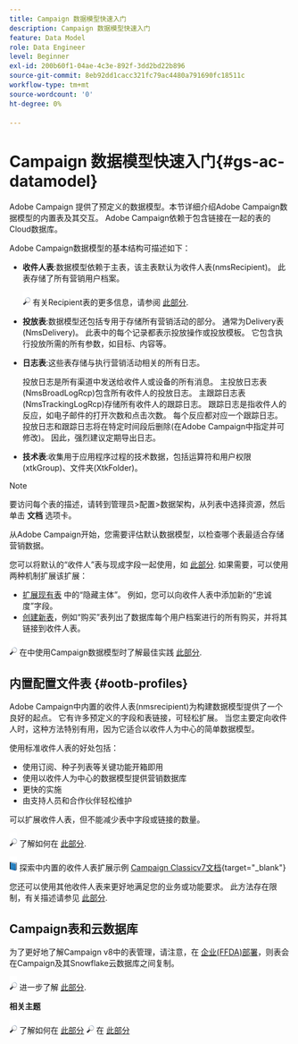 ```yaml
---
title: Campaign 数据模型快速入门
description: Campaign 数据模型快速入门
feature: Data Model
role: Data Engineer
level: Beginner
exl-id: 200b60f1-04ae-4c3e-892f-3dd2bd22b896
source-git-commit: 8eb92dd1cacc321fc79ac4480a791690fc18511c
workflow-type: tm+mt
source-wordcount: '0'
ht-degree: 0%

---
```


# Campaign 数据模型快速入门{#gs-ac-datamodel}

Adobe Campaign 提供了预定义的数据模型。本节详细介绍Adobe Campaign数据模型的内置表及其交互。 Adobe Campaign依赖于包含链接在一起的表的Cloud数据库。

Adobe Campaign数据模型的基本结构可描述如下：

* **收件人表**:数据模型依赖于主表，该主表默认为收件人表(nmsRecipient)。 此表存储了所有营销用户档案。

   ![](../assets/do-not-localize/glass.png) 有关Recipient表的更多信息，请参阅 [此部分](#ootb-profiles).

* **投放表**:数据模型还包括专用于存储所有营销活动的部分。 通常为Delivery表(NmsDelivery)。 此表中的每个记录都表示投放操作或投放模板。 它包含执行投放所需的所有参数，如目标、内容等。

* **日志表**:这些表存储与执行营销活动相关的所有日志。

   投放日志是所有渠道中发送给收件人或设备的所有消息。 主投放日志表(NmsBroadLogRcp)包含所有收件人的投放日志。
主跟踪日志表(NmsTrackingLogRcp)存储所有收件人的跟踪日志。 跟踪日志是指收件人的反应，如电子邮件的打开次数和点击次数。 每个反应都对应一个跟踪日志。
投放日志和跟踪日志将在特定时间段后删除(在Adobe Campaign中指定并可修改)。 因此，强烈建议定期导出日志。

* **技术表**:收集用于应用程序过程的技术数据，包括运算符和用户权限(xtkGroup)、文件夹(XtkFolder)。

>[!NOTE]
>
>要访问每个表的描述，请转到管理员>配置>数据架构，从列表中选择资源，然后单击 **文档** 选项卡。

从Adobe Campaign开始，您需要评估默认数据模型，以检查哪个表最适合存储营销数据。

您可以将默认的“收件人”表与现成字段一起使用，如 [此部分](#ootb-profiles). 如果需要，可以使用两种机制扩展该扩展：

* [扩展现有表](extend-schema.md) 中的“隐藏主体”。 例如，您可以向收件人表中添加新的“忠诚度”字段。
* [创建新表](create-schema.md)，例如“购买”表列出了数据库每个用户档案进行的所有购买，并将其链接到收件人表。

![](../assets/do-not-localize/glass.png) 在中使用Campaign数据模型时了解最佳实践 [此部分](datamodel-best-practices.md).

## 内置配置文件表 {#ootb-profiles}

Adobe Campaign中内置的收件人表(nmsrecipient)为构建数据模型提供了一个良好的起点。 它有许多预定义的字段和表链接，可轻松扩展。 当您主要定向收件人时，这种方法特别有用，因为它适合以收件人为中心的简单数据模型。

使用标准收件人表的好处包括：

* 使用订阅、种子列表等关键功能开箱即用
* 使用以收件人为中心的数据模型提供营销数据库
* 更快的实施
* 由支持人员和合作伙伴轻松维护

可以扩展收件人表，但不能减少表中字段或链接的数量。

![](../assets/do-not-localize/glass.png) 了解如何在 [此部分](extend-schema.md).

![](../assets/do-not-localize/book.png) 探索中内置的收件人表扩展示例 [Campaign Classicv7文档](https://experienceleague.adobe.com/docs/campaign-classic/using/configuring-campaign-classic/editing-schemas/examples-of-schemas-edition.html?lang=en#extending-a-table){target=&quot;_blank&quot;}

您还可以使用其他收件人表来更好地满足您的业务或功能要求。 此方法存在限制，有关描述请参见 [此部分](custom-recipient.md).

## Campaign表和云数据库

为了更好地了解Campaign v8中的表管理，请注意，在 [企业(FFDA)部署](../architecture/enterprise-deployment.md)，则表会在Campaign及其Snowflake云数据库之间复制。

![](../assets/do-not-localize/glass.png) 进一步了解 [此部分](../architecture/replication.md).

**相关主题**

![](../assets/do-not-localize/glass.png) 了解如何在 [此部分](../start/import.md)
![](../assets/do-not-localize/glass.png) 在 [此部分](../start/audiences.md)
